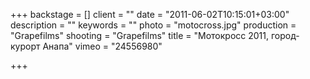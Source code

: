 +++
backstage = []
client = ""
date = "2011-06-02T10:15:01+03:00"
description = ""
keywords = ""
photo = "motocross.jpg"
production = "Grapefilms"
shooting = "Grapefilms"
title = "Мотокросс 2011, город-курорт Анапа"
vimeo = "24556980"

+++
